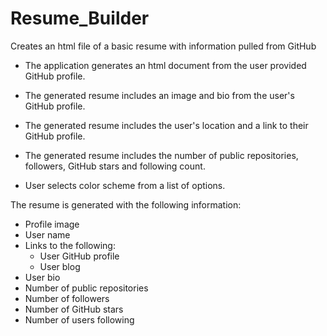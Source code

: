 # Resume_Builder

Creates an html file of a basic resume with information pulled from GitHub

- The application generates an html document from the user provided GitHub profile.

- The generated resume includes an image and bio from the user's GitHub profile.

- The generated resume includes the user's location and a link to their GitHub profile.

- The generated resume includes the number of public repositories, followers, GitHub stars and following count.

- User selects color scheme from a list of options.

The resume is generated with the following information:

- Profile image
- User name
- Links to the following:
  - User GitHub profile
  - User blog
- User bio
- Number of public repositories
- Number of followers
- Number of GitHub stars
- Number of users following
